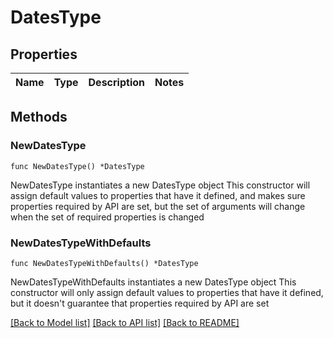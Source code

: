 # DatesType

## Properties

Name | Type | Description | Notes
------------ | ------------- | ------------- | -------------

## Methods

### NewDatesType

`func NewDatesType() *DatesType`

NewDatesType instantiates a new DatesType object
This constructor will assign default values to properties that have it defined,
and makes sure properties required by API are set, but the set of arguments
will change when the set of required properties is changed

### NewDatesTypeWithDefaults

`func NewDatesTypeWithDefaults() *DatesType`

NewDatesTypeWithDefaults instantiates a new DatesType object
This constructor will only assign default values to properties that have it defined,
but it doesn't guarantee that properties required by API are set


[[Back to Model list]](../README.md#documentation-for-models) [[Back to API list]](../README.md#documentation-for-api-endpoints) [[Back to README]](../README.md)


